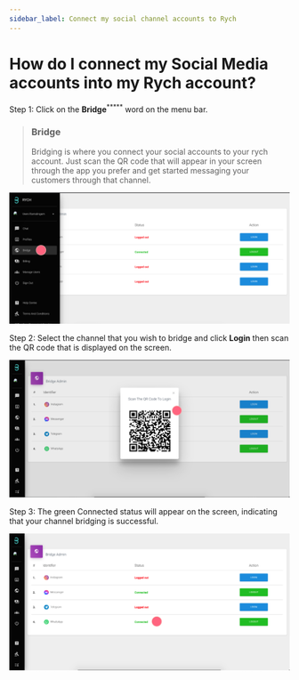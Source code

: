 ```yaml
---
sidebar_label: Connect my social channel accounts to Rych
---
```

# How do I connect my Social Media accounts into my Rych account?

Step 1: Click on the **Bridge**<sup>*****</sup> word on the menu bar.
> ### Bridge
> Bridging is where you connect your social accounts to your rych account. Just scan the QR code that will appear in your screen through the app you prefer and get started messaging your customers through that channel.

![image info](../../../static/img/q3/step1.png)

Step 2: Select the channel that you wish to bridge and click **Login** then scan the QR code that is displayed on the screen.

![image info](../../../static/img/q3/step2.png)

Step 3: The green Connected status will appear on the screen, indicating that your channel bridging is successful.

![image info](../../../static/img/q3/step3.png)
